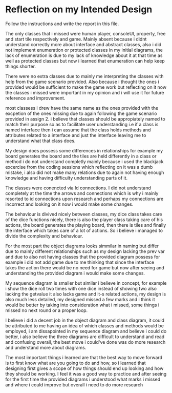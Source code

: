 # Reflection on my Intended Design
Follow the instructions and write the report in this file.

The only classes that i missed were human player, consoleUI, property, free and start tile respectively and game. Mainly absent because i didnt understand correctly more about interface and abstract classes, also i did not implement enumeration or protected classes in my initial diagrams, the lack of enumeration is due to my lack of knowledge about it at that time as well as protected classes but now i learned that enumeration can help keep things shorter.

There were no extra classes due to mainly me interpreting the classes with help from the game scenario provided. Also because i thought the ones i provided would be sufficient to make the game work but reflecting on it now the classes i missed were important in my opinion and i will use it for future reference and improvement.

most classess i drew have the same name as the ones provided with the excpetion of the ones missing due to again following the game scenario provided in assign 2. i believe that classes should be appropiately named to match their purpose so as to facilitate user understanding i.e if a class is named interface then i can assume that the class holds methods and attributes related to a interface and just the interface leaving me to understand what that class does.

My design does possess some differences in relationships for example my board generates the board and the tiles are held differently in a class or method i do not understand completly mainly because i used the blackjack excercise from the coding sessions which reflecting on it was a dumb mistake, i also did not make many relations due to again not having enough knowledge and having difficulty understanding parts of it.

The classes were conencted via Id connections. I did not understand completely at the time the arrows and connections which is why i mainly resorted to id connections upon research and perhaps my connections are incorrect and looking on it now i would make some changes.

The behaviour is divived nicely between classes, my dice class takes care of the dice functions nicely, there is also the player class taking care of his actions, the board generates the playing board, then there is tiles and finally the interface which takes care of a lot of actions. So i believe i managed to divide the complexity and behaviour.

For the most part the object diagrams looks simmilar in naming but differ due to mainly different relationships such as my design lacking the prev var and due to also not having classes that the provided diagram possess for example i did not add game due to me thinking that since the interface takes the action there would be no need for game but now after seeing and understanding the provided diagram i would make some changes.

My sequence diagram is smaller but similar i believe in concept, for example i show the dice roll two times with one dice instead of showing two also lacking the getvalue it also lacks game and it-s related actions, my design is also  much less detailed, my designed missed a few marks and i think it would be better by taking into consideration what i missed, some things i missed no next round or a proper loop.

I believe i did a decent job in the object diagram and class diagram, it could be attributed to me having an idea of which classes and methods would be employed, i am dissapointed in my sequence diagram and believe i could do better, i also believe the three diagrams are difficult to understand and read and confusing overall, the best move i could've done was do more research and understand more about diagrams.

The most important things i learned are that the best way to move forward is to first know what are you going to do and how, so i learned that designing first gives a scope of how things should end up looking and how they should be working. I feel it was a good way to practice and after seeing for the first time the provided diagrams i understood what marks i missed and where i could improve but overall i need to do more research 